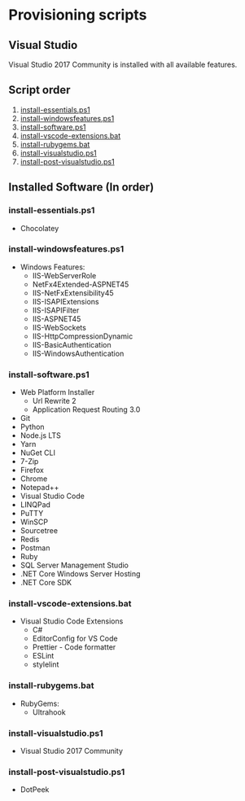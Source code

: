 # Provisioning scripts

## Visual Studio
Visual Studio 2017 Community is installed with all available features.

## Script order
1. [install-essentials.ps1](#install-essentialsps1)
2. [install-windowsfeatures.ps1](#install-windowsfeaturesps1)
3. [install-software.ps1](#install-softwareps1)
4. [install-vscode-extensions.bat](#install-vscode-extensionsbat)
5. [install-rubygems.bat](#install-rubygemsbat)
6. [install-visualstudio.ps1](#install-visualstudiops1)
7. [install-post-visualstudio.ps1](#install-post-visualstudiops1)

## Installed Software (In order)

### install-essentials.ps1
* Chocolatey

### install-windowsfeatures.ps1
* Windows Features:
  * IIS-WebServerRole
  * NetFx4Extended-ASPNET45
  * IIS-NetFxExtensibility45
  * IIS-ISAPIExtensions
  * IIS-ISAPIFilter
  * IIS-ASPNET45
  * IIS-WebSockets
  * IIS-HttpCompressionDynamic
  * IIS-BasicAuthentication
  * IIS-WindowsAuthentication

### install-software.ps1
* Web Platform Installer
  * Url Rewrite 2
  * Application Request Routing 3.0
* Git
* Python
* Node.js LTS
* Yarn
* NuGet CLI
* 7-Zip
* Firefox
* Chrome
* Notepad++
* Visual Studio Code
* LINQPad
* PuTTY
* WinSCP
* Sourcetree
* Redis
* Postman
* Ruby
* SQL Server Management Studio
* .NET Core Windows Server Hosting
* .NET Core SDK

### install-vscode-extensions.bat
* Visual Studio Code Extensions
  * C#
  * EditorConfig for VS Code
  * Prettier - Code formatter
  * ESLint
  * stylelint

### install-rubygems.bat
* RubyGems:
  * Ultrahook

### install-visualstudio.ps1
* Visual Studio 2017 Community

### install-post-visualstudio.ps1
* DotPeek
